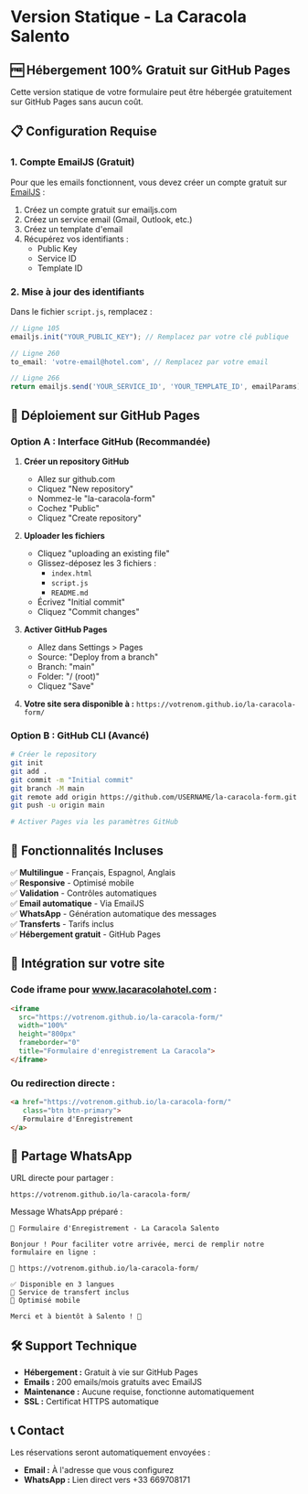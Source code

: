 # Version Statique - La Caracola Salento

## 🆓 Hébergement 100% Gratuit sur GitHub Pages

Cette version statique de votre formulaire peut être hébergée gratuitement sur GitHub Pages sans aucun coût.

## 📋 Configuration Requise

### 1. Compte EmailJS (Gratuit)
Pour que les emails fonctionnent, vous devez créer un compte gratuit sur [EmailJS](https://www.emailjs.com/) :

1. Créez un compte gratuit sur emailjs.com
2. Créez un service email (Gmail, Outlook, etc.)
3. Créez un template d'email
4. Récupérez vos identifiants :
   - Public Key
   - Service ID  
   - Template ID

### 2. Mise à jour des identifiants
Dans le fichier `script.js`, remplacez :
```javascript
// Ligne 105
emailjs.init("YOUR_PUBLIC_KEY"); // Remplacez par votre clé publique

// Ligne 260
to_email: 'votre-email@hotel.com', // Remplacez par votre email

// Ligne 266  
return emailjs.send('YOUR_SERVICE_ID', 'YOUR_TEMPLATE_ID', emailParams);
```

## 🚀 Déploiement sur GitHub Pages

### Option A : Interface GitHub (Recommandée)

1. **Créer un repository GitHub**
   - Allez sur github.com
   - Cliquez "New repository" 
   - Nommez-le "la-caracola-form"
   - Cochez "Public"
   - Cliquez "Create repository"

2. **Uploader les fichiers**
   - Cliquez "uploading an existing file"
   - Glissez-déposez les 3 fichiers :
     - `index.html`
     - `script.js` 
     - `README.md`
   - Écrivez "Initial commit" 
   - Cliquez "Commit changes"

3. **Activer GitHub Pages**
   - Allez dans Settings > Pages
   - Source: "Deploy from a branch"
   - Branch: "main"
   - Folder: "/ (root)"
   - Cliquez "Save"

4. **Votre site sera disponible à :**
   `https://votrenom.github.io/la-caracola-form/`

### Option B : GitHub CLI (Avancé)

```bash
# Créer le repository
git init
git add .
git commit -m "Initial commit"
git branch -M main
git remote add origin https://github.com/USERNAME/la-caracola-form.git
git push -u origin main

# Activer Pages via les paramètres GitHub
```

## 📱 Fonctionnalités Incluses

✅ **Multilingue** - Français, Espagnol, Anglais  
✅ **Responsive** - Optimisé mobile  
✅ **Validation** - Contrôles automatiques  
✅ **Email automatique** - Via EmailJS  
✅ **WhatsApp** - Génération automatique des messages  
✅ **Transferts** - Tarifs inclus  
✅ **Hébergement gratuit** - GitHub Pages  

## 🔗 Intégration sur votre site

### Code iframe pour www.lacaracolahotel.com :
```html
<iframe 
  src="https://votrenom.github.io/la-caracola-form/" 
  width="100%" 
  height="800px" 
  frameborder="0"
  title="Formulaire d'enregistrement La Caracola">
</iframe>
```

### Ou redirection directe :
```html
<a href="https://votrenom.github.io/la-caracola-form/" 
   class="btn btn-primary">
   Formulaire d'Enregistrement
</a>
```

## 📲 Partage WhatsApp

URL directe pour partager :
```
https://votrenom.github.io/la-caracola-form/
```

Message WhatsApp préparé :
```
🏨 Formulaire d'Enregistrement - La Caracola Salento

Bonjour ! Pour faciliter votre arrivée, merci de remplir notre formulaire en ligne :

🔗 https://votrenom.github.io/la-caracola-form/

✅ Disponible en 3 langues
🚗 Service de transfert inclus  
📱 Optimisé mobile

Merci et à bientôt à Salento ! 🌴
```

## 🛠️ Support Technique

- **Hébergement :** Gratuit à vie sur GitHub Pages
- **Emails :** 200 emails/mois gratuits avec EmailJS
- **Maintenance :** Aucune requise, fonctionne automatiquement
- **SSL :** Certificat HTTPS automatique

## 📞 Contact

Les réservations seront automatiquement envoyées :
- **Email :** À l'adresse que vous configurez
- **WhatsApp :** Lien direct vers +33 669708171